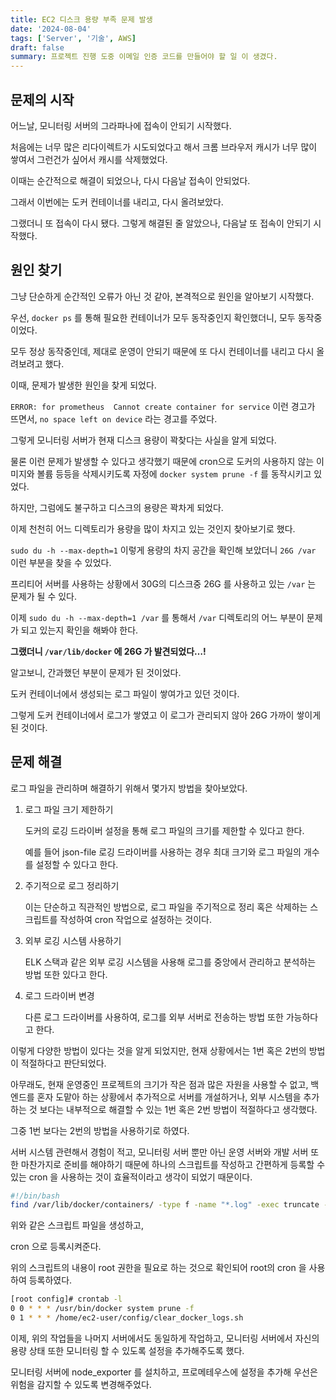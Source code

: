 ```yaml
---
title: EC2 디스크 용량 부족 문제 발생
date: '2024-08-04'
tags: ['Server', '기술', AWS]
draft: false
summary: 프로젝트 진행 도중 이메일 인증 코드를 만들어야 할 일 이 생겼다.
---
```


## 문제의 시작

어느날, 모니터링 서버의 그라파나에 접속이 안되기 시작했다.

처음에는 너무 많은 리다이렉트가 시도되었다고 해서 크롬 브라우저 캐시가 너무 많이 쌓여서 그런건가 싶어서 캐시를 삭제했었다.

이때는 순간적으로 해결이 되었으나, 다시 다음날 접속이 안되었다.

그래서 이번에는 도커 컨테이너를 내리고, 다시 올려보았다.

그랬더니 또 접속이 다시 됐다. 그렇게 해결된 줄 알았으나, 다음날 또 접속이 안되기 시작했다.

## 원인 찾기

그냥 단순하게 순간적인 오류가 아닌 것 같아, 본격적으로 원인을 알아보기 시작했다.

우선, `docker ps` 를 통해 필요한 컨테이너가 모두 동작중인지 확인했더니, 모두 동작중이었다.

모두 정상 동작중인데, 제대로 운영이 안되기 때문에 또 다시 컨테이너를 내리고 다시 올려보려고 했다.

이때, 문제가 발생한 원인을 찾게 되었다.

`ERROR: for prometheus  Cannot create container for service` 이런 경고가 뜨면서, `no space left on device` 라는 경고를 주었다.

그렇게 모니터링 서버가 현재 디스크 용량이 꽉찾다는 사실을 알게 되었다.

물론 이런 문제가 발생할 수 있다고 생각했기 때문에 cron으로 도커의 사용하지 않는 이미지와 볼륨 등등을 삭제시키도록 자정에 `docker system prune -f` 를 동작시키고 있었다.

하지만, 그럼에도 불구하고 디스크의 용량은 꽉차게 되었다.

이제 천천히 어느 디렉토리가 용량을 많이 차지고 있는 것인지 찾아보기로 했다.

`sudo du -h --max-depth=1` 이렇게 용량의 차지 공간을 확인해 보았더니 `26G /var` 이런 부분을 찾을 수 있었다.

프리티어 서버를 사용하는 상황에서 30G의 디스크중 26G 를 사용하고 있는 `/var` 는 문제가 될 수 있다.

이제 `sudo du -h --max-depth=1 /var` 를 통해서 `/var` 디렉토리의 어느 부분이 문제가 되고 있는지 확인을 해봐야 한다.

**그랬더니 `/var/lib/docker` 에 26G 가 발견되었다…!**

알고보니, 간과했던 부분이 문제가 된 것이었다.

도커 컨테이너에서 생성되는 로그 파일이 쌓여가고 있던 것이다.

그렇게 도커 컨테이너에서 로그가 쌓였고 이 로그가 관리되지 않아 26G 가까이 쌓이게 된 것이다.

## 문제 해결

로그 파일을 관리하며 해결하기 위해서 몇가지 방법을 찾아보았다.

1. 로그 파일 크기 제한하기
    
    도커의 로깅 드라이버 설정을 통해 로그 파일의 크기를 제한할 수 있다고 한다.
    
    예를 들어 json-file 로깅 드라이버를 사용하는 경우 최대 크기와 로그 파일의 개수를 설정할 수 있다고 한다.
    
2. 주기적으로 로그 정리하기
    
    이는 단순하고 직관적인 방법으로, 로그 파일을 주기적으로 정리 혹은 삭제하는 스크립트를 작성하여 cron 작업으로 설정하는 것이다.
    
3. 외부 로깅 시스템 사용하기
    
    ELK 스택과 같은 외부 로깅 시스템을 사용해 로그를 중앙에서 관리하고 분석하는 방법 또한 있다고 한다.
    
4. 로그 드라이버 변경
    
    다른 로그 드라이버를 사용하여, 로그를 외부 서버로 전송하는 방법 또한 가능하다고 한다.
    

이렇게 다양한 방법이 있다는 것을 알게 되었지만, 현재 상황에서는 1번 혹은 2번의 방법이 적절하다고 판단되었다.

아무래도, 현재 운영중인 프로젝트의 크기가 작은 점과 많은 자원을 사용할 수 없고, 백엔드를 혼자 도맡아 하는 상황에서 추가적으로 서버를 개설하거나, 외부 시스템을 추가하는 것 보다는 내부적으로 해결할 수 있는 1번 혹은 2번 방법이 적절하다고 생각했다.

그중 1번 보다는 2번의 방법을 사용하기로 하였다.

서버 시스템 관련해서 경험이 적고, 모니터링 서버 뿐만 아닌 운영 서버와 개발 서버 또한 마찬가지로 준비를 해야하기 때문에 하나의 스크립트를 작성하고 간편하게 등록할 수 있는 cron 을 사용하는 것이 효율적이라고 생각이 되었기 때문이다.

```bash
#!/bin/bash
find /var/lib/docker/containers/ -type f -name "*.log" -exec truncate -s 0 {} \;
```

위와 같은 스크립트 파일을 생성하고,

cron 으로 등록시켜준다.

위의 스크립트의 내용이 root 권한을 필요로 하는 것으로 확인되어 root의 cron 을 사용하여 등록하였다.

```bash
[root config]# crontab -l
0 0 * * * /usr/bin/docker system prune -f
0 1 * * * /home/ec2-user/config/clear_docker_logs.sh
```

이제, 위의 작업들을 나머지 서버에서도 동일하게 작업하고, 모니터링 서버에서 자신의 용량 상태 또한 모니터링 할 수 있도록 설정을 추가해주도록 했다.

모니터링 서버에 node_exporter 를 설치하고, 프로메테우스에 설정을 추가해 우선은 위험을 감지할 수 있도록 변경해주었다.